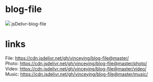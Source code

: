 # blog-file  
[![](https://data.jsdelivr.com/v1/package/gh/vinceying/blog-file/badge)](https://www.jsdelivr.com/package/gh/vinceying/blog-file)
jsDelivr-blog-file  
# links
File: https://cdn.jsdelivr.net/gh/vinceying/blog-file@master/  
Photo: https://cdn.jsdelivr.net/gh/vinceying/blog-file@master/photo/  
Video: https://cdn.jsdelivr.net/gh/vinceying/blog-file@master/video/  
Music: https://cdn.jsdelivr.net/gh/vinceying/blog-file@master/music/  
